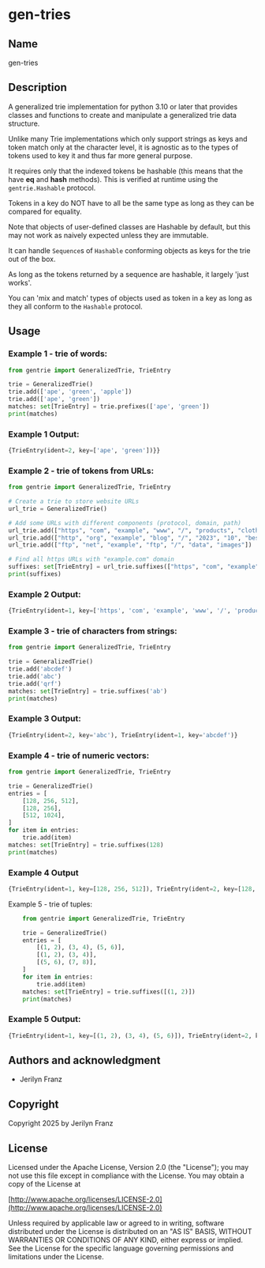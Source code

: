 # gen-tries

## Name

gen-tries

## Description

A generalized trie implementation for python 3.10 or later that provides classes and
functions to create and manipulate a generalized trie data structure. 

Unlike many Trie implementations which only support strings as keys
and token match only at the character level, it is agnostic as to the
types of tokens used to key it and thus far more general purpose.

It requires only that the indexed tokens be hashable (this means that the have
__eq__ and __hash__ methods). This is verified at runtime using the `gentrie.Hashable` protocol.

Tokens in a key do NOT have to all be the same type as long as they
can be compared for equality.

Note that objects of user-defined classes are Hashable by default, but this
may not work as naively expected unless they are immutable.

It can handle `Sequence`s of `Hashable` conforming objects as keys
for the trie out of the box.

As long as the tokens returned by a sequence are hashable, it largely 'just works'.

You can 'mix and match' types of objects used as token in a key as
long as they all conform to the `Hashable` protocol.


## Usage

### Example 1 - trie of words:
```python
from gentrie import GeneralizedTrie, TrieEntry

trie = GeneralizedTrie()
trie.add(['ape', 'green', 'apple'])
trie.add(['ape', 'green'])
matches: set[TrieEntry] = trie.prefixes(['ape', 'green'])
print(matches)
```

### Example 1 Output:
```python
{TrieEntry(ident=2, key=['ape', 'green'])}}
```

### Example 2 - trie of tokens from URLs:
```python
from gentrie import GeneralizedTrie, TrieEntry

# Create a trie to store website URLs
url_trie = GeneralizedTrie()

# Add some URLs with different components (protocol, domain, path)
url_trie.add(["https", "com", "example", "www", "/", "products", "clothing"])
url_trie.add(["http", "org", "example", "blog", "/", "2023", "10", "best-laptops"])
url_trie.add(["ftp", "net", "example", "ftp", "/", "data", "images"])

# Find all https URLs with "example.com" domain
suffixes: set[TrieEntry] = url_trie.suffixes(["https", "com", "example"])
print(suffixes)
```

### Example 2 Output:
```python
{TrieEntry(ident=1, key=['https', 'com', 'example', 'www', '/', 'products', 'clothing'])}
```

### Example 3 - trie of characters from strings:
```python
from gentrie import GeneralizedTrie, TrieEntry

trie = GeneralizedTrie()
trie.add('abcdef')
trie.add('abc')
trie.add('qrf')
matches: set[TrieEntry] = trie.suffixes('ab')
print(matches)
```

### Example 3 Output:
```python
{TrieEntry(ident=2, key='abc'), TrieEntry(ident=1, key='abcdef')}
```

### Example 4 - trie of numeric vectors:

```python
from gentrie import GeneralizedTrie, TrieEntry

trie = GeneralizedTrie()
entries = [
    [128, 256, 512],
    [128, 256],
    [512, 1024],
]
for item in entries:
    trie.add(item)
matches: set[TrieEntry] = trie.suffixes(128)
print(matches)
```

### Example 4 Output

```python
{TrieEntry(ident=1, key=[128, 256, 512]), TrieEntry(ident=2, key=[128, 256])}
```

Example 5 - trie of tuples:

```python
    from gentrie import GeneralizedTrie, TrieEntry

    trie = GeneralizedTrie()
    entries = [
        [(1, 2), (3, 4), (5, 6)],
        [(1, 2), (3, 4)],
        [(5, 6), (7, 8)],
    ]
    for item in entries:
        trie.add(item)
    matches: set[TrieEntry] = trie.suffixes([(1, 2)])
    print(matches)
```

### Example 5 Output:

```python
{TrieEntry(ident=1, key=[(1, 2), (3, 4), (5, 6)]), TrieEntry(ident=2, key=[(1, 2), (3, 4)])}
```

## Authors and acknowledgment

- Jerilyn Franz

## Copyright

Copyright 2025 by Jerilyn Franz

## License

Licensed under the Apache License, Version 2.0 (the "License");
you may not use this file except in compliance with the License.
You may obtain a copy of the License at

[http://www.apache.org/licenses/LICENSE-2.0](http://www.apache.org/licenses/LICENSE-2.0)

Unless required by applicable law or agreed to in writing, software
distributed under the License is distributed on an "AS IS" BASIS,
WITHOUT WARRANTIES OR CONDITIONS OF ANY KIND, either express or implied.
See the License for the specific language governing permissions and
limitations under the License.
